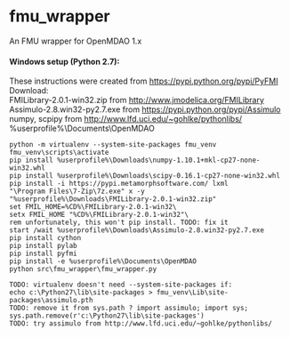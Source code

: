 # fmu_wrapper
An FMU wrapper for OpenMDAO 1.x


#### Windows setup (Python 2.7):

These instructions were created from https://pypi.python.org/pypi/PyFMI  
Download:  
FMILibrary-2.0.1-win32.zip from http://www.jmodelica.org/FMILibrary  
Assimulo-2.8.win32-py2.7.exe from https://pypi.python.org/pypi/Assimulo  
numpy, scpipy from http://www.lfd.uci.edu/~gohlke/pythonlibs/  
%userprofile%\Documents\OpenMDAO

    python -m virtualenv --system-site-packages fmu_venv
    fmu_venv\scripts\activate
    pip install %userprofile%\Downloads\numpy-1.10.1+mkl-cp27-none-win32.whl
    pip install %userprofile%\Downloads\scipy-0.16.1-cp27-none-win32.whl
    pip install -i https://pypi.metamorphsoftware.com/ lxml
    "\Program Files\7-Zip\7z.exe" x -y "%userprofile%\Downloads\FMILibrary-2.0.1-win32.zip"
    set FMIL_HOME=%CD%\FMILibrary-2.0.1-win32\
    setx FMIL_HOME "%CD%\FMILibrary-2.0.1-win32"\
    rem unfortunately, this won't pip install. TODO: fix it
    start /wait %userprofile%\Downloads\Assimulo-2.8.win32-py2.7.exe
    pip install cython
    pip install pylab
    pip install pyfmi
    pip install -e %userprofile%\Documents\OpenMDAO
    python src\fmu_wrapper\fmu_wrapper.py

    TODO: virtualenv doesn't need --system-site-packages if:
    echo c:\Python27\lib\site-packages > fmu_venv\Lib\site-packages\assimulo.pth
    TODO: remove it from sys.path ? import assimulo; import sys; sys.path.remove(r'c:\Python27\lib\site-packages')
    TODO: try assimulo from http://www.lfd.uci.edu/~gohlke/pythonlibs/

